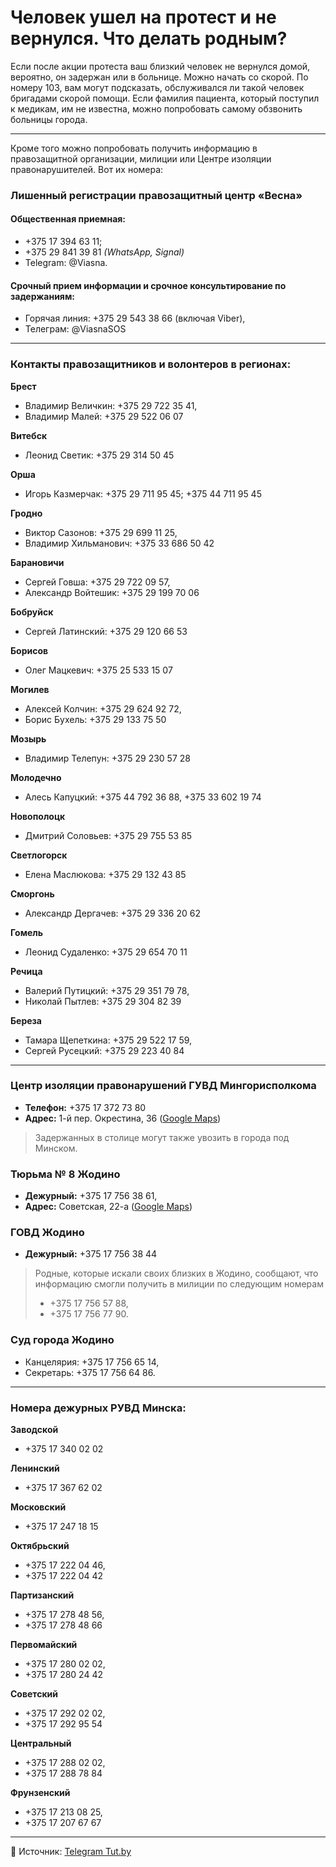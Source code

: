 # Человек ушел на протест и не вернулся. Что делать родным?

Если после акции протеста ваш близкий человек не вернулся домой, вероятно, он задержан или в больнице. Можно начать со скорой. По номеру 103, вам могут подсказать, обслуживался ли такой человек бригадами скорой помощи. Если фамилия пациента, который поступил к медикам, им не известна, можно попробовать самому обзвонить больницы города.

---

Кроме того можно попробовать получить информацию в правозащитной организации, милиции или Центре изоляции правонарушителей. Вот их номера:

### Лишенный регистрации правозащитный центр «Весна»

#### Общественная приемная:
- +375 17 394 63 11; 
- +375 29 841 39 81 _(WhatsApp, Signal)_
- Telegram: @Viasna.

#### Срочный прием информации и срочное консультирование по задержаниям:
- Горячая линия: +375 29 543 38 66 (включая Viber), 
- Телеграм: @ViasnaSOS

---

### Контакты правозащитников и волонтеров в регионах:

**Брест**
- Владимир Величкин: +375 29 722 35 41, 
- Владимир Малей: +375 29 522 06 07

**Витебск**
- Леонид Светик: +375 29 314 50 45

**Орша**
- Игорь Казмерчак: +375 29 711 95 45; +375 44 711 95 45

**Гродно**
- Виктор Сазонов: +375 29 699 11 25,
- Владимир Хильманович: +375 33 686 50 42

**Барановичи**
- Сергей Говша: +375 29 722 09 57,
- Александр Войтешик: +375 29 199 70 06

**Бобруйск**
- Сергей Латинский: +375 29 120 66 53

**Борисов**
- Олег Мацкевич: +375 25 533 15 07

**Могилев**
- Алексей Колчин: +375 29 624 92 72,
- Борис Бухель: +375 29 133 75 50

**Мозырь**
- Владимир Телепун: +375 29 230 57 28

**Молодечно**
- Алесь Капуцкий: +375 44 792 36 88, +375 33 602 19 74

**Новополоцк**
- Дмитрий Соловьев: +375 29 755 53 85

**Светлогорск**
- Елена Маслюкова: +375 29 132 43 85

**Сморгонь**
- Александр Дергачев: +375 29 336 20 62

**Гомель**
- Леонид Судаленко: +375 29 654 70 11

**Речица**
- Валерий Путицкий: +375 29 351 79 78, 
- Николай Пытлев: +375 29 304 82 39

**Береза**
- Тамара Щепеткина: +375 29 522 17 59,
- Сергей Русецкий: +375 29 223 40 84

---

### Центр изоляции правонарушений ГУВД Мингорисполкома

- **Телефон:** +375 17 372 73 80
- **Адрес:** 1-й пер. Окрестина, 36 ([Google Maps](https://goo.gl/maps/NRXUvjJhZKyCHq4SA))

> Задержанных в столице могут также увозить в города под Минском.

### Тюрьма № 8 Жодино 
- **Дежурный:** +375 17 756 38 61,
- **Адрес:** Советская, 22-а ([Google Maps](https://goo.gl/maps/aApGC5cHiWsaQCcJ6))

### ГОВД Жодино
- **Дежурный:** +375 17 756 38 44

> Родные, которые искали своих близких в Жодино, сообщают, что информацию смогли получить в милиции по следующим номерам 
> - +375 17 756 57 88,
> - +375 17 756 77 90.

### Суд города Жодино 
- Канцелярия: +375 17 756 65 14,
- Секретарь: +375 17 756 64 86.

---

### Номера дежурных РУВД Минска:

**Заводской** 
- +375 17 340 02 02

**Ленинский**
- +375 17 367 62 02

**Московский**
- +375 17 247 18 15

**Октябрьский**
- +375 17 222 04 46, 
- +375 17 222 04 42

**Партизанский**
- +375 17 278 48 56, 
- +375 17 278 48 66

**Первомайский**
- +375 17 280 02 02,
- +375 17 280 24 42

**Советский**
- +375 17 292 02 02,
- +375 17 292 95 54

**Центральный**
- +375 17 288 02 02,
- +375 17 288 78 84

**Фрунзенский**
- +375 17 213 08 25,
- +375 17 207 67 67

---

🔗 Источник: [Telegram Tut.by](https://t.me/tutby_official/10179)
